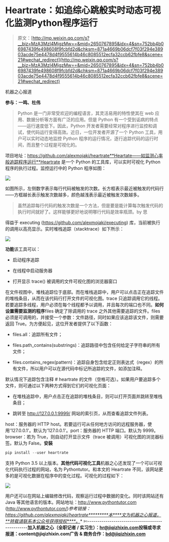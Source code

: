 # Heartrate：如追综心跳般实时动态可视化监测Python程序运行

> 原文：[http://mp.weixin.qq.com/s?__biz=MzA3MzI4MjgzMw==&mid=2650767895&idx=4&sn=752bb4b06987439fe498608f9fcbfd2d&chksm=871a4669b06dcf7f03f294e38903acde75e4478d4f9555614b46c8085512ecfa32ccb62fbfe8&scene=21#wechat_redirect](http://mp.weixin.qq.com/s?__biz=MzA3MzI4MjgzMw==&mid=2650767895&idx=4&sn=752bb4b06987439fe498608f9fcbfd2d&chksm=871a4669b06dcf7f03f294e38903acde75e4478d4f9555614b46c8085512ecfa32ccb62fbfe8&scene=21#wechat_redirect)

机器之心报道

****参与：一鸣、杜伟****

> Python 是一门非常受欢迎的编程语言，其灵活易用的特性使其在 web 应用、数据分析等方面有广泛的应用。但是 Python 有一个受到诟病的特点——运行速度低下。因此，Python 开发者需要经常对程序进行监控和调试，使代码运行变得高效。近日，一位开发者开源了一个 Python 工具，用户可以实时动态地监控 Python 程序的运行情况，逐行追踪代码的运行时间，而且整个过程是可视化的。

项目地址：https://github.com/alexmojaki/heartrate**Heartate——如监测心率般追踪程序运行**Heartrate 是一个 Python 的工具库，可以实时可视化 Python 程序的执行过程。监控运行中的 Python 程序如图：

![](../Images/3881852c41ccf80df863b83484eaae19.jpg)

如图所示，左侧数字表示每行代码被触发的次数。长方框表示最近被触发的代码行——方框越长表示触发次数越多，颜色越浅表示最近被触发次数越多。

> 虽然追踪每行代码的触发次数是一个方法，但是要是能计算每次触发代码的执行时间就好了。这样能够更好地说明哪行代码是效率瓶颈。by 思

得益于 executing (https://github.com/alexmojaki/executing) 库，当前被执行的调用以高亮显示。实时堆栈追踪（stacktrace）如下所示：

![](../Images/0b0ae11d831dc5cd1cd6b92887f4818c.jpg)

**功能**该工具可以：

*   启动程序追踪

*   在线程中启动服务器

*   打开显示 trace() 被调用的文件可视化图的浏览器窗口

在文件视图中，堆栈追踪位于底部。而在堆栈追踪中，用户可以点击正在追踪文件的堆栈条目，从而在该代码行打开文件的可视化图。trace 只追踪调用它的线程。若要追踪多线程，用户必须在每个线程都予以调用，并且每次的端口也不同。**如何设置需要监测的程序**files 确定了除调用的 trace 之外其他需要追踪的文件。files 必须是可调用的，并接受一个参数：文件路径，同时如果应该追踪该文件，则需要返回 True。为方便起见，这位开发者提供了以下函数：

*   files.all：追踪所有文件；

*   files.path_contains(substrings)：追踪路径中包含任何给定子字符串的所有文件；

*   files.contains_regex(pattern)：追踪自身包含给定正则表达式（regex）的所有文件，所以用户可以在源代码中标记所追踪的文件，如添加注释。

默认情况下追踪包含注释 # heartrate 的文件（空格可选）。如果用户要追踪多个文件，则可通过以下两种方式得到它们的可视化页面：

*   在堆栈追踪中，用户点击正在追踪的堆栈条目，则可以打开页面并跳转至堆栈条目；

*   跳转至 http://127.0.0.1:9999/ 网站的索引页，从而查看追踪文件列表。

host：服务器的 HTTP host。若要运行可从任何地方访问的远程服务器，使用'127.0.0.1'。默认为'127.0.0.1'。port：服务器的 HTTP 端口。默认为 9999。browser：若为 True，则自动打开显示文件（trace 被调用）可视化图的浏览器标签。默认为 False。**安装**

```py
pip install --user heartrate
```

支持 Python 3.5 以上版本。**其他代码可视化工具**机器之心还发现了一个可以可视化代码执行过程的网站，名为 Pythontutor。和本文的 Heartrate 不同，该网站更多的是可视化数据在程序中的变化过程。可视化的过程如下：

![](../Images/b3f5262946dbe945bcda2af4caa414d7.jpg)

用户还可以在网站上编辑修改代码，观察运行过程中数据的变化。同时该网站还有 Java 等其他语言的版本。网站地址：http://www.pythontutor.com (http://www.pythontutor.com/)*参考链接：https://github.com/alexmojaki/heartrate*********本****文为机器之心报道，**转载请联系本公众号获得授权****。**
✄------------------------------------------------**加入机器之心（全职记者 / 实习生）：hr@jiqizhixin.com****投稿或寻求报道：**content**@jiqizhixin.com****广告 & 商务合作：bd@jiqizhixin.com**